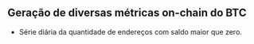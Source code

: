 ## Geração de diversas métricas on-chain do BTC

* Série diária da quantidade de endereços com saldo maior que zero.
#